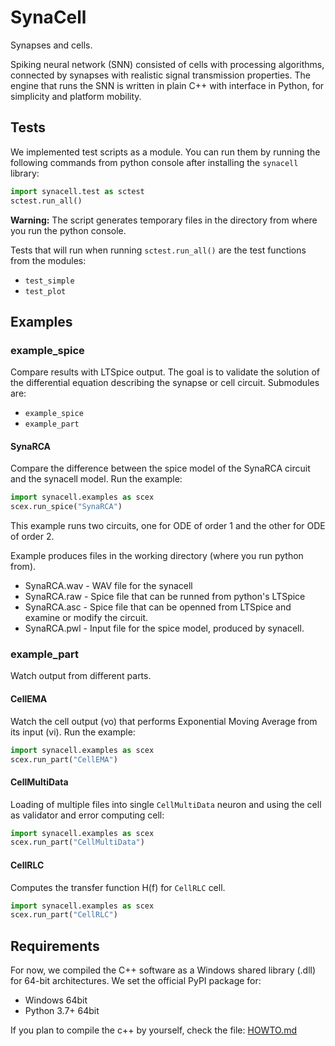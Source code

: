 # SynaCell

Synapses and cells.

Spiking neural network (SNN) consisted of cells with processing algorithms, connected by synapses with realistic signal transmission properties. The engine that runs the SNN is written in plain C++ with interface in Python, for simplicity and platform mobility.

## Tests

We implemented test scripts as a module. You can run them by running the following commands from python console after installing the `synacell` library:

```python
import synacell.test as sctest
sctest.run_all()
```

**Warning:** The script generates temporary files in the directory from where you run the python console.

Tests that will run when running `sctest.run_all()` are the test functions from the modules:

- `test_simple`
- `test_plot`

## Examples

### example_spice

Compare results with LTSpice output. The goal is to validate the solution of the differential equation describing the synapse or cell circuit. Submodules are:

- `example_spice`
- `example_part`

#### SynaRCA

Compare the difference between the spice model of the SynaRCA circuit and the synacell model. Run the example:

```python
import synacell.examples as scex
scex.run_spice("SynaRCA")
```

This example runs two circuits, one for ODE of order 1 and the other for ODE of order 2.

Example produces files in the working directory (where you run python from).
- SynaRCA.wav - WAV file for the synacell
- SynaRCA.raw - Spice file that can be runned from python's LTSpice
- SynaRCA.asc - Spice file that can be openned from LTSpice and examine or modify the circuit.
- SynaRCA.pwl - Input file for the spice model, produced by synacell.

### example_part

Watch output from different parts.

#### CellEMA

Watch the cell output (vo) that performs Exponential Moving Average from its input (vi). Run the example:

```python
import synacell.examples as scex
scex.run_part("CellEMA")
```

#### CellMultiData

Loading of multiple files into single `CellMultiData` neuron and using the cell as validator and error computing cell:

```python
import synacell.examples as scex
scex.run_part("CellMultiData")
```

#### CellRLC

Computes the transfer function H(f) for `CellRLC` cell.

```python
import synacell.examples as scex
scex.run_part("CellRLC")
```

## Requirements

For now, we compiled the C++ software as a Windows shared library (.dll) for 64-bit architectures. We set the official PyPI package for:

* Windows 64bit
* Python 3.7+ 64bit

If you plan to compile the c++ by yourself, check the file: [HOWTO.md](HOWTO.md)
